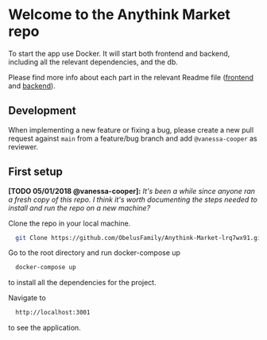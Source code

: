 # Welcome to the Anythink Market repo

To start the app use Docker. It will start both frontend and backend, including all the relevant dependencies, and the db.

Please find more info about each part in the relevant Readme file ([frontend](frontend/readme.md) and [backend](backend/README.md)).

## Development

When implementing a new feature or fixing a bug, please create a new pull request against `main` from a feature/bug branch and add `@vanessa-cooper` as reviewer.

## First setup

**[TODO 05/01/2018 @vanessa-cooper]:** _It's been a while since anyone ran a fresh copy of this repo. I think it's worth documenting the steps needed to install and run the repo on a new machine?_

Clone the repo in your local machine.

```bash
  git Clone https://github.com/ObelusFamily/Anythink-Market-lrq7wx91.git
```


Go to the root directory and run docker-compose up 

```bash
  docker-compose up
```
to install all the dependencies for the project.

Navigate to 
```bash
  http://localhost:3001
```
to see the application.
